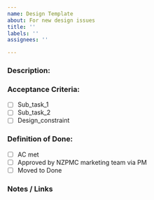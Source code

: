 ```yaml
---
name: Design Template
about: For new design issues
title: ''
labels: ''
assignees: ''

---
```


### Description:



### Acceptance Criteria:
- [ ] Sub_task_1
- [ ] Sub_task_2
- [ ] Design_constraint

### Definition of Done:
- [ ] AC met
- [ ] Approved by NZPMC marketing team via PM
- [ ] Moved to Done

### Notes / Links
